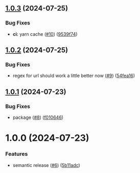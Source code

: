 ## [1.0.3](https://github.com/LEGO/pulumi-link-mobility-provider/compare/v1.0.2...v1.0.3) (2024-07-25)

### Bug Fixes

- **ci:** yarn cache ([#10](https://github.com/LEGO/pulumi-link-mobility-provider/issues/10)) ([9539f74](https://github.com/LEGO/pulumi-link-mobility-provider/commit/9539f746c534b01d54e8cde26e214e3403f5f23c))

## [1.0.2](https://github.com/LEGO/pulumi-link-mobility-provider/compare/v1.0.1...v1.0.2) (2024-07-25)

### Bug Fixes

- regex for url should work a little better now ([#9](https://github.com/LEGO/pulumi-link-mobility-provider/issues/9)) ([54fea16](https://github.com/LEGO/pulumi-link-mobility-provider/commit/54fea16b4cad1a72b223a5a65a09de094533cfd1))

## [1.0.1](https://github.com/LEGO/pulumi-link-mobility-provider/compare/v1.0.0...v1.0.1) (2024-07-23)

### Bug Fixes

- package ([#8](https://github.com/LEGO/pulumi-link-mobility-provider/issues/8)) ([f010646](https://github.com/LEGO/pulumi-link-mobility-provider/commit/f0106461bdc67f84737478e599cd0a06b18f1c47))

# 1.0.0 (2024-07-23)

### Features

- semantic release ([#6](https://github.com/LEGO/pulumi-link-mobility-provider/issues/6)) ([5b11adc](https://github.com/LEGO/pulumi-link-mobility-provider/commit/5b11adc98c60712babae536c407f85f621200b19))
